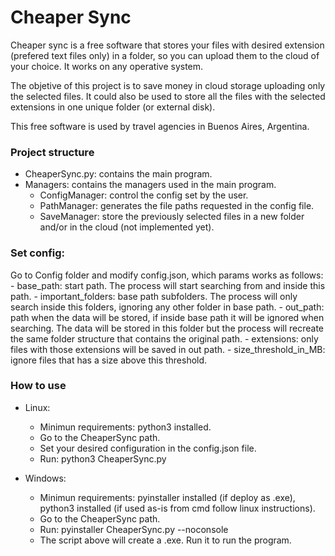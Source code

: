 # Cheaper Sync

Cheaper sync is a free software that stores your files with desired extension (prefered text files only) in a folder, so you can upload them to the cloud of your choice. It works on any operative system.

The objetive of this project is to save money in cloud storage uploading only the selected files. It could also be used to store all the files with the selected extensions in one unique folder (or external disk). 

This free software is used by travel agencies in Buenos Aires, Argentina. 

### Project structure

- CheaperSync.py: contains the main program.
- Managers: contains the managers used in the main program.
	- ConfigManager: control the config set by the user.
	- PathManager: generates the file paths requested in the config file.
	- SaveManager: store the previously selected files in a new folder and/or in the cloud (not implemented yet). 

### Set config:
Go to Config folder and modify config.json, which params works as follows:
	- base_path: start path. The process will start searching from and inside this path.
	- important_folders: base path subfolders. The process will only search inside this folders, ignoring any other  folder in base path.
	- out_path: path when the data will be stored, if inside base path it will be ignored when searching. The data will be stored in this folder but the process will recreate the same folder structure that contains the original path.
	- extensions: only files with those extensions will be saved in out path.
	- size\_threshold\_in\_MB: ignore files that has a size above this threshold.
	
### How to use
- Linux:
	- Minimun requirements: python3 installed. 
	- Go to the CheaperSync path.
	- Set your desired configuration in the config.json file.  
	- Run: python3 CheaperSync.py
	
- Windows:
	- Minimun requirements: pyinstaller installed (if deploy as .exe), python3 installed (if used as-is from cmd follow linux instructions).
	- Go to the CheaperSync path.
	- Run: pyinstaller CheaperSync.py --noconsole
	- The script above will create a .exe. Run it to run the program.
